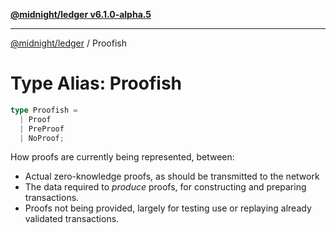 [**@midnight/ledger v6.1.0-alpha.5**](../README.md)

***

[@midnight/ledger](../globals.md) / Proofish

# Type Alias: Proofish

```ts
type Proofish = 
  | Proof
  | PreProof
  | NoProof;
```

How proofs are currently being represented, between:
- Actual zero-knowledge proofs, as should be transmitted to the network
- The data required to *produce* proofs, for constructing and preparing
  transactions.
- Proofs not being provided, largely for testing use or replaying already
  validated transactions.
